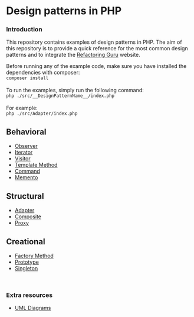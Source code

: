 # Design patterns in PHP

### Introduction
This repository contains examples of design patterns in PHP.
The aim of this repository is to provide a quick reference for the most common design patterns and to integrate the [Refactoring Guru](https://refactoring.guru/design-patterns) website.

Before running any of the example code, make sure you have installed the dependencies with composer:<br />
```composer install```
<br /><br />
To run the examples, simply run the following command:<br />
```php ./src/__DesignPatternName__/index.php```
<br /><br />
For example:<br />
```php ./src/Adapter/index.php```


## Behavioral
- [Observer](src/Observer/observer.md)
- [Iterator](iterator/iterator.md)
- [Visitor](src/Visitor/visitor.md)
- [Template Method](template-method/template-method.md)
- [Command](command/command.md)
- [Memento](memento/memento.md)

## Structural
- [Adapter](src/Adapter/adapter.md)
- [Composite](src/Composite/composite.md)
- [Proxy](src/Proxy/proxy.md)

## Creational
- [Factory Method](factory-method/factory-method.md)
- [Prototype](prototype/prototype.md)
- [Singleton](singleton/singleton.md)

<br />

### Extra resources
- [UML Diagrams](assets/uml/uml.pdf)